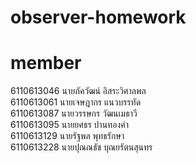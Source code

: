 # observer-homework</br>
# member</br>
6110613046    นายภัควัฒน์   อิสระวิศาลพล   </br>
6110613061    นายเจษฎากร  แนวบรรทัด     </br>
6110613087    นายวรรษกร    วัฒนเมธาวี      </br>
6110613095    นายยศธร     ปานทองคำ        </br>
6110613129    นายรัฐพล     พุทธรักษา        </br>
6110613228    นายปุณณธัช   บุณยรัตนสุนทร   </br>


